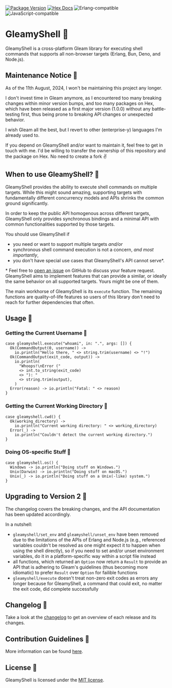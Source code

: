 [![Package Version](https://img.shields.io/hexpm/v/gleamyshell)](https://hex.pm/packages/gleamyshell)
[![Hex Docs](https://img.shields.io/badge/hex-docs-ffaff3)](https://hexdocs.pm/gleamyshell)
![Erlang-compatible](https://img.shields.io/badge/target-erlang-a2003e)
![JavaScript-compatible](https://img.shields.io/badge/target-javascript-f1e05a)

# GleamyShell 🐚

GleamyShell is a cross-platform Gleam library for executing shell commands that supports all non-browser targets
(Erlang, Bun, Deno, and Node.js).

## Maintenance Notice 🐚

As of the 11th August, 2024, I won't be maintaining this project any longer.

I don't invest time in Gleam anymore, as I encountered too many breaking changes within minor version bumps, and too
many packages on Hex, which have been released as a first major version (1.0.0) without any battle-testing first, thus
being prone to breaking API changes or unexpected behavior.

I wish Gleam all the best, but I revert to other (enterprise-y) languages I'm already used to.

If you depend on GleamyShell and/or want to maintain it, feel free to get in touch with me. I'd be willing to transfer
the ownership of this repository and the package on Hex. No need to create a fork :v:

## When to use GleamyShell? 🐚

GleamyShell provides the ability to execute shell commands on multiple targets. While this might sound amazing,
supporting targets with fundamentally different concurrency models and APIs shrinks the common ground significantly.

In order to keep the public API homogenous across different targets, GleamyShell only provides synchronous bindings and
a minimal API with common functionalities supported by those targets.

You should use GleamyShell if

-   you need or want to support multiple targets _and/or_
-   synchronous shell command execution is not a concern, _and most importantly_,
-   you don't have special use cases that GleamyShell's API cannot serve\*.

\* Feel free to [open an issue](https://github.com/patrik-kuehl/gleamyshell/issues) on GitHub to discuss your feature
request. GleamyShell aims to implement features that can provide a similar, or ideally the same behavior on all
supported targets. Yours might be one of them.

The main workhorse of GleamyShell is its `execute` function. The remaining functions are quality-of-life features so
users of this library don't need to reach for further dependencies that often.

## Usage 🐚

### Getting the Current Username 🐚

```gleam
case gleamyshell.execute("whoami", in: ".", args: []) {
  Ok(CommandOutput(0, username)) ->
    io.println("Hello there, " <> string.trim(username) <> "!")
  Ok(CommandOutput(exit_code, output)) ->
    io.println(
      "Whoops!\nError ("
      <> int.to_string(exit_code)
      <> "): "
      <> string.trim(output),
    )
  Error(reason) -> io.println("Fatal: " <> reason)
}
```

### Getting the Current Working Directory 🐚

```gleam
case gleamyshell.cwd() {
  Ok(working_directory) ->
    io.println("Current working directory: " <> working_directory)
  Error(_) ->
    io.println("Couldn't detect the current working directory.")
}
```

### Doing OS-specific Stuff 🐚

```gleam
case gleamyshell.os() {
  Windows -> io.println("Doing stuff on Windows.")
  Unix(Darwin) -> io.println("Doing stuff on macOS.")
  Unix(_) -> io.println("Doing stuff on a Unix(-like) system.")
}
```

## Upgrading to Version 2 🐚

The changelog covers the breaking changes, and the API documentation has been updated accordingly.

In a nutshell:

-   `gleamyshell/set_env` and `gleamyshell/unset_env` have been removed due to the limitations of the APIs of Erlang and
    Node.js (e.g., referenced variables couldn't be resolved as one might expect it to happen when using the shell
    directly), so if you need to set and/or unset environment variables, do it in a platform-specific way within a
    script file instead
-   all functions, which returned an `Option` now return a `Result` to provide an API that is adhering to Gleam's
    guidelines (thus becoming more idiomatic) to prefer `Result` over `Option` for failible functions
-   `gleamyshell/execute` doesn't treat non-zero exit codes as errors any longer because for GleamyShell, a command that
    could exit, no matter the exit code, did complete successfully

## Changelog 🐚

Take a look at the [changelog](https://github.com/patrik-kuehl/gleamyshell/blob/main/CHANGELOG.md) to get an overview of
each release and its changes.

## Contribution Guidelines 🐚

More information can be found [here](https://github.com/patrik-kuehl/gleamyshell/blob/main/CONTRIBUTING.md).

## License 🐚

GleamyShell is licensed under the [MIT license](https://github.com/patrik-kuehl/gleamyshell/blob/main/LICENSE.md).
